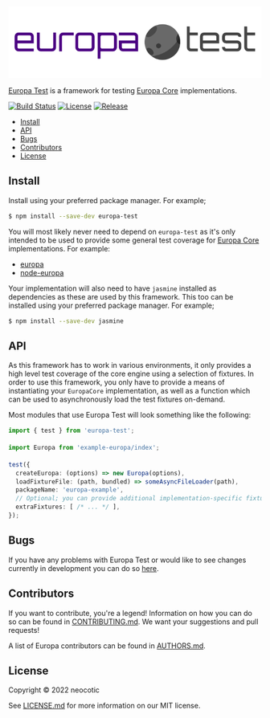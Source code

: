 ![Europa Test](https://raw.githubusercontent.com/neocotic/europa-branding/main/assets/banner/europa-test/europa-test-banner-710x200.png)

[Europa Test](https://github.com/neocotic/europa/tree/main/packages/europa-test) is a framework for testing
[Europa Core](https://github.com/neocotic/europa/tree/main/packages/europa-core) implementations.

[![Build Status](https://img.shields.io/github/workflow/status/neocotic/europa/CI/main?style=flat-square)](https://github.com/neocotic/europa/actions/workflows/ci.yml)
[![License](https://img.shields.io/npm/l/europa-test.svg?style=flat-square)](https://github.com/neocotic/europa/raw/main/packages/europa-test/LICENSE.md)
[![Release](https://img.shields.io/npm/v/europa-test.svg?style=flat-square)](https://npmjs.com/package/europa-test)

* [Install](#install)
* [API](#api)
* [Bugs](#bugs)
* [Contributors](#contributors)
* [License](#license)

## Install

Install using your preferred package manager. For example;

``` bash
$ npm install --save-dev europa-test
```

You will most likely never need to depend on `europa-test` as it's only intended to be used to provide some general test
coverage for [Europa Core](https://github.com/neocotic/europa/tree/main/packages/europa-core) implementations. For
example:

* [europa](https://github.com/neocotic/europa/tree/main/packages/europa)
* [node-europa](https://github.com/neocotic/europa/tree/main/packages/node-europa)

Your implementation will also need to have `jasmine` installed as dependencies as these are used by this framework.
This too can be installed using your preferred package manager. For example;

``` bash
$ npm install --save-dev jasmine
```

## API

As this framework has to work in various environments, it only provides a high level test coverage of the core engine
using a selection of fixtures. In order to use this framework, you only have to provide a means of instantiating your
`EuropaCore` implementation, as well as a function which can be used to asynchronously load the test fixtures on-demand.

Most modules that use Europa Test will look something like the following:

``` typescript
import { test } from 'europa-test';

import Europa from 'example-europa/index';

test({
  createEuropa: (options) => new Europa(options),
  loadFixtureFile: (path, bundled) => someAsyncFileLoader(path),
  packageName: 'europa-example',
  // Optional; you can provide additional implementation-specific fixtures to be tested
  extraFixtures: [ /* ... */ ],
});
```

## Bugs

If you have any problems with Europa Test or would like to see changes currently in development you can do so
[here](https://github.com/neocotic/europa/issues).

## Contributors

If you want to contribute, you're a legend! Information on how you can do so can be found in
[CONTRIBUTING.md](https://github.com/neocotic/europa/blob/main/CONTRIBUTING.md). We want your suggestions and pull
requests!

A list of Europa contributors can be found in [AUTHORS.md](https://github.com/neocotic/europa/blob/main/AUTHORS.md).

## License

Copyright © 2022 neocotic

See [LICENSE.md](https://github.com/neocotic/europa/raw/main/packages/europa-test/LICENSE.md) for more information on
our MIT license.
